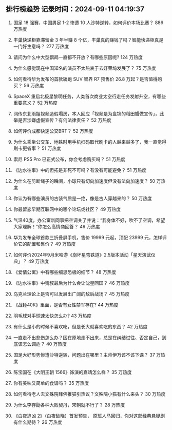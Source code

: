 
## 排行榜趋势 记录时间：2024-09-11 04:19:37
  
  1. 国足 18 强赛，中国男足 1-2 惨遭 10 人沙特逆转，如何评价本场比赛？ 886 万热度
    
  2. 丰巢快递柜靠滞留金 3 年半赚 8 个亿，丰巢真的赚钱了吗？智能快递柜真是一门好生意吗？ 277 万热度
    
  3. 请问为什么中大型鹦鹉一直都不开放？有哪些原因呢? 124 万热度
    
  4. 为什么感觉现在中国知名的演员不太热衷于去好莱坞发展了？ 75 万热度
    
  5. 如何看待华为发布的首款轿跑 SUV 智界 R7 预售价 26.8 万起？是否值得购买？ 56 万热度
    
  6. SpaceX 重启北极星黎明任务，人类首次商业太空行走任务发射升空，有哪些重要意义？ 52 万热度
    
  7. 网传东北雨姐视频造假塌房，本人回应「视频是为盘锦的稻田蟹做宣传」，此举是否涉嫌虚假宣传？有何法律责任？ 52 万热度
    
  8. 如何评价成都快速公交BRT？ 52 万热度
    
  9. 为什么乘坐公交车、地铁时用手机扫码取代刷卡的人越来越多了，我一直觉得刷卡更省事？ 51 万热度
    
  10. 索尼 PS5 Pro 已正式公布，你会考虑购买吗？ 51 万热度
    
  11. 《边水往事》中的但拓是非死不可吗？有没有可能避免？ 51 万热度
    
  12. 为什么在剪断绳子的瞬间，小球只有切向加速度但没有法向加速度？ 50 万热度
    
  13. 你认为有哪些演员的古装气质是一绝，像是古人穿越来的？ 50 万热度
    
  14. 你最留恋早期互联网中的哪个论坛或社区？ 49 万热度
    
  15. 气温40度，办公室新同事把空调关了并说：“我身体不好，吹不了空调，希望大家理解！”你怎么高情商回答？ 49 万热度
    
  16. 华为发布全球首款三折叠屏手机，售价 19999 元起，顶配 23999 元，怎样评价它的配置和售价？ 49 万热度
    
  17. 如何评价2024年9月米哈游《崩坏星穹铁道》2.5版本活动「星天演武仪典」？ 49 万热度
    
  18. 《爱情公寓》中有哪些细思恐极的细节？ 48 万热度
    
  19. 《边水往事》中猜叔最后为什么会让沈星回国？ 46 万热度
    
  20. 乌克兰理论上是否可以发展出广阔的敌后战场？ 45 万热度
    
  21. 《战锤40K》里面，是否有女性禁军存在? 44 万热度
    
  22. 羽毛球对手球速太快怎么办? 43 万热度
    
  23. 有什么是小的时候不喜欢吃，但是长大就喜欢吃的东西？ 42 万热度
    
  24. 一直走不出悲伤怎么办？困在原地走不出来，总是在纠结过往、否定自己，到底该怎么调适？ 40 万热度
    
  25. 国足大好形势惨遭沙特逆转，问题出在哪里？主帅伊万该不该下课？ 37 万热度
    
  26. 陈宝国在《大明王朝 1566》饰演的嘉靖怎么样？ 35 万热度
    
  27. 你有美味又简单的食谱吗？ 35 万热度
    
  28. 如何看待老人去文殊院拜佛推猫引热议？文殊院小猫有什么来头？ 30 万热度
    
  29. 为什么李存勖各种大败契丹，宋朝就不行了？ 28 万热度
    
  30. 《白夜追凶 2》（白夜破晓）首发预告， 原班人马回归，你对这部经典悬疑剧有什么期待？ 26 万热度
    